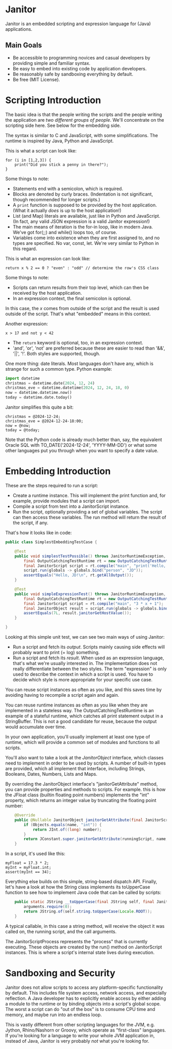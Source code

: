 # Janitor 

Janitor is an embedded scripting and expression language for (Java) applications.


## Main Goals

* Be accessible to programming novices and casual developers by providing simple and familiar syntax.
* Be easy to embed into existing code by application developers.
* Be reasonably safe by sandboxing everything by default.
* Be free (MIT License).


# Scripting Introduction

The basic idea is that the people writing the scripts and the people writing the application are *two different groups of people*.
We'll concentrate on the scripting side here. See below for the embedding side.

The syntax is similar to C and JavaScript, with some simplifications.
The runtime is inspired by Java, Python and JavaScript.

This is what a script can look like:

```
for (i in [1,2,3]) {
    print("Did you stick a penny in there?");
}
```

Some things to note:
* Statements end with a semicolon, which is required.
* Blocks are denoted by curly braces. (Indentation is not significant, though recommended for longer scripts.)
* A `print` function is supposed to be provided by the host application. (What it actually *does* is up to the host application!)
* List (and Map) literals are available, just like in Python and JavaScript. (In fact, any valid JSON expression is a valid Janitor expression!)
* The main means of iteration is the for-in loop, like in modern Java. We've got for(;;) and while() loops too, of course.
* Variables come into existence when they are first assigned to, and no types are specified. No var, const, let. We're very similar to Python in this regard.


This is what an expression can look like:

```
return x % 2 == 0 ? "even" : "odd" // determine the row's CSS class
```

Some things to note:
* Scripts can return results from their top level, which can then be received by the host application.
* In an expression context, the final semicolon is optional. 

In this case, the *x* comes from outside of the script and the result is used outside of the script.
That's what "embedded" means in this context. 

Another expression:

``` 
x > 17 and not y < 42
```

* The `return` keyword is optional, too, in an expression context.
* 'and', 'or', 'not' are preferred because these are easier to read than '&&', '||', '!'. Both styles are supported, though.


One more thing: date literals. Most languages don't have any, which is strange for such a common type. Python example:

```python
import datetime
christmas = datetime.date(2024, 12, 24)
christmas_eve = datetime.datetime(2024, 12, 24, 18, 0)
now = datetime.datetime.now()
today = datetime.date.today()
````

Janitor simplifies this quite a bit:

```
christmas = @2024-12-24;
christmas_eve = @2024-12-24-18:00;
now = @now;
today = @today;
```

Note that the Python code is already much better than, say, the equivalent Oracle SQL with TO_DATE('2024-12-24', 'YYYY-MM-DD') or what some other languages put you through when you want to specify a date value.


# Embedding Introduction

These are the steps required to run a script:
* Create a runtime instance. This will implement the print function and, for example, provide modules that a script can import.
* Compile a script from text into a JanitorScript instance.
* Run the script, optionally providing a set of global variables. The script can then access these variables. The run method will return the result of the script, if any.

That's how it looks like in code:

```java
public class SimplestEmbeddingTestCase {

    @Test
    public void simplestTestPossible() throws JanitorRuntimeException, JanitorCompilerException {
        final OutputCatchingTestRuntime rt = new OutputCatchingTestRuntime();
        final JanitorScript script = rt.compile("main", "print('Hello, ' + person + '!');");
        script.run(globals -> globals.bind("person", "JD"));
        assertEquals("Hello, JD!\n", rt.getAllOutput());
    }

    @Test
    public void simpleExpressionTest() throws JanitorRuntimeException, JanitorCompilerException {
        final OutputCatchingTestRuntime rt = new OutputCatchingTestRuntime();
        final JanitorScript script = rt.compile("main", "3 * x + 1");
        final JanitorObject result = script.run(globals -> globals.bind("x", 2));
        assertEquals(7L, result.janitorGetHostValue());
    }

}
```

Looking at this simple unit test, we can see two main ways of using Janitor:
* Run a script and fetch its *output*. Scripts mainly causing side effects will probably want to print (= log) something.  
* Run a script and fetch its *result*. When used as an expression language, that's what we're usually interested in.
The implementation does not really differentiate between the two styles. The term "expression" is only used to describe the context in which a script is used.
You have to decide which style is more appropriate for your specific use case.

You can reuse script instances as often as you like, and this saves time by avoiding having to recompile a script again and again.

You can reuse runtime instances as often as you like when they are implemented in a stateless way. The OutputCatchingTestRuntime is an example of a stateful runtime,
which catches all print statement output in a StringBuffer. This is not a good candidate for reuse, because the output would accumulate over time.

In your own application, you'll usually implement at least one type of runtime, which will provide a common set of modules and functions to all scripts.

You'll also want to take a look at the *JanitorObject* interface, which classes need to implement in order to be used by scripts.
A number of built-in types are provided, which all implement that interface, including Strings, Booleans, Dates, Numbers, Lists and Maps.

By overriding the JanitorObject interface's "janitorGetAttribute" method, you can provide properties and methods to scripts. For example. this is how the JFloat class (builtin floating point numbers)
implements the "int" property, which returns an integer value by truncating the floating point number:

```java
    @Override
    public @Nullable JanitorObject janitorGetAttribute(final JanitorScriptProcess runningScript, final String name, final boolean required) throws JanitorNameException {
        if (Objects.equals(name, "int")) {
            return JInt.of((long) number);
        }
        return JConstant.super.janitorGetAttribute(runningScript, name, required);
    }
```


In a script, it's used like this:

```
myFloat = 17.3 * 2;
myInt = myFloat.int;
assert(myInt == 34);
```

Everything else builds on this simple, string-based dispatch API.
Finally, let's have a look at how the String class implements its toUpperCase function to see how to implement Java code that can be called by scripts:

```java
    public static JString __toUpperCase(final JString self, final JanitorScriptProcess runningScript, final JCallArgs arguments) throws JanitorRuntimeException {
        arguments.require(0);
        return JString.of(self.string.toUpperCase(Locale.ROOT));
    }
```

A typical callable, in this case a string method, will receive the object it was called on, the running script, and the call arguments.

The JanitorScriptProcess represents the "process" that is currently executing. These objects are created by the run() method on JanitorScript instances.
This is where a script's internal state lives during execution.


# Sandboxing and Security

Janitor does not allow scripts to access any platform-specific functionality by default. This includes file system access, network access, and especially reflection.
A Java developer has to explicitly enable access by either adding a module to the runtime or by binding objects into a script's global scope.
The worst a script can do "out of the box" is to consume CPU time and memory, and maybe run into an endless loop.

This is vastly different from other scripting languages for the JVM, e.g. Jython, Rhino/Nashorn or Groovy, which operate as "first-class" languages.
If you're looking for a language to write your whole JVM application in, instead of Java, Janitor is very probably *not* what you're looking for.


